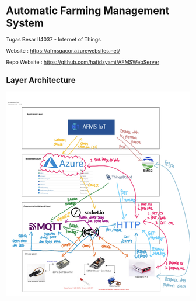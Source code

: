 # Automatic Farming Management System

Tugas Besar II4037 - Internet of Things

Website : 
https://afmsgacor.azurewebsites.net/

Repo Website :
https://github.com/hafidzyami/AFMSWebServer

## Layer Architecture
![Architecture](images/arsitektur.jpg)
